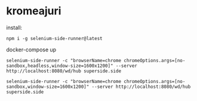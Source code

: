 # kromeajuri

install:

    npm i -g selenium-side-runner@latest

docker-compose up

    selenium-side-runner -c "browserName=chrome chromeOptions.args=[no-sandbox,headless,window-size=1600x1200]" --server http://localhost:8080/wd/hub superside.side

    selenium-side-runner -c "browserName=chrome chromeOptions.args=[no-sandbox,window-size=1600x1200]" --server http://localhost:8080/wd/hub superside.side
